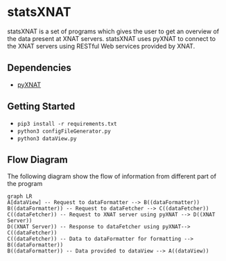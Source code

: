 # statsXNAT

statsXNAT is a set of programs which gives the user to get an overview of the data present at XNAT servers. statsXNAT uses pyXNAT to connect to the XNAT servers using RESTful Web services provided by XNAT.


## Dependencies

 - [pyXNAT](https://pyxnat.github.io/pyxnat/index.html) 

## Getting Started
- ```pip3 install -r requirements.txt```
- ```python3 configFileGenerator.py```
- ```python3 dataView.py```

## Flow Diagram

The following diagram show the flow of information from different part of the program

```mermaid
graph LR
A[dataView] -- Request to dataFormatter --> B((dataFormatter))
B((dataFormatter)) -- Request to dataFetcher --> C((dataFetcher))
C((dataFetcher)) -- Request to XNAT server using pyXNAT --> D((XNAT Server))
D((XNAT Server)) -- Response to dataFetcher using pyXNAT--> C((dataFetcher))
C((dataFetcher)) -- Data to dataFormatter for formatting --> B((dataFormatter))
B((dataFormatter)) -- Data provided to dataView --> A((dataView))
```